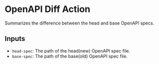 # OpenAPI Diff Action
Summarizes the difference between the head and base OpenAPI specs.

## Inputs
* `head-spec`: The path of the head(new) OpenAPI spec file.
* `base-spec`: The path of the base(old) OpenAPI spec file.
